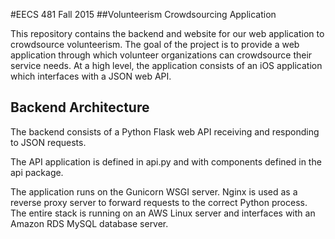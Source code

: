 #EECS 481 Fall 2015
##Volunteerism Crowdsourcing Application

This repository contains the backend and website for our web application to crowdsource volunteerism. The goal of the project is to provide a web application through which volunteer organizations can crowdsource their service needs. At a high level, the application consists of an iOS application which interfaces with a JSON web API.

## Backend Architecture

The backend consists of a Python Flask web API receiving and responding to JSON requests.

The API application is defined in api.py and with components defined in the api package.

The application runs on the Gunicorn WSGI server. Nginx is used as a reverse proxy server to forward requests to the correct Python process. The entire stack is running on an AWS Linux server and interfaces with an Amazon RDS MySQL database server.